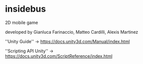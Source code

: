 # insidebus
2D mobile game 

developed by Gianluca Farinaccio, Matteo Cardilli, Alexis Martinez

''Unity Guide'' -> https://docs.unity3d.com/Manual/index.html

 ''Scripting API Unity'' -> https://docs.unity3d.com/ScriptReference/index.html